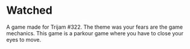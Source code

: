 # Watched
A game made for Trijam #322. The theme was your fears are the game mechanics. This game is a parkour game where you have to close your eyes to move.

